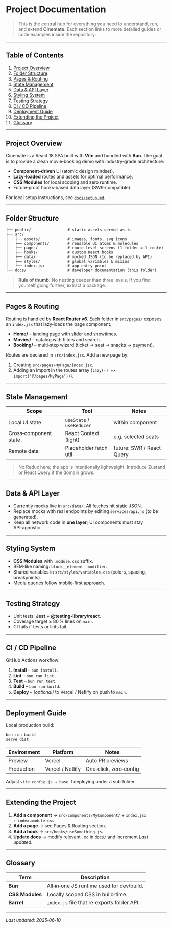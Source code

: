 # Project Documentation

> This is the central hub for everything you need to understand, run, and extend **Cinemate**. Each section links to more detailed guides or code examples inside the repository.

---

## Table of Contents

1. [Project Overview](#project-overview)
2. [Folder Structure](#folder-structure)
3. [Pages & Routing](#pages--routing)
4. [State Management](#state-management)
5. [Data & API Layer](#data--api-layer)
6. [Styling System](#styling-system)
7. [Testing Strategy](#testing-strategy)
8. [CI / CD Pipeline](#ci--cd-pipeline)
9. [Deployment Guide](#deployment-guide)
10. [Extending the Project](#extending-the-project)
11. [Glossary](#glossary)

---

## Project Overview

Cinemate is a React 18 SPA built with **Vite** and bundled with **Bun**. The goal is to provide a clean movie‑booking demo with industry‑grade architecture:

* **Component‑driven** UI (atomic design mindset).
* **Lazy‑loaded** routes and assets for optimal performance.
* **CSS Modules** for local scoping and zero runtime.
* Future‑proof hooks‑based data layer (SWR‑compatible).

For local setup instructions, see [`docs/setup.md`](./setup.md).

---

## Folder Structure

```
├── public/                # static assets served as‑is
├── src/
│   ├── assets/            # images, fonts, svg icons
│   ├── components/        # reusable UI atoms & molecules
│   ├── pages/             # route‑level screens (1 folder = 1 route)
│   ├── hooks/             # custom React hooks
│   ├── data/              # mocked JSON (to be replaced by API)
│   ├── styles/            # global variables & mixins
│   └── index.jsx          # app entry point
└── docs/                  # developer documentation (this folder)
```

> **Rule of thumb:** No nesting deeper than three levels. If you find yourself going further, extract a package.

---

## Pages & Routing

Routing is handled by **React Router v6**. Each folder in `src/pages/` exposes an `index.jsx` that lazy‑loads the page component.

* **Home/** – landing page with slider and showtimes.
* **Movies/** – catalog with filters and search.
* **Booking/** – multi‑step wizard (ticket → seat → snacks → payment).

Routes are declared in `src/index.jsx`. Add a new page by:

1. Creating `src/pages/MyPage/index.jsx`.
2. Adding an import in the routes array (`lazy(() => import('@/pages/MyPage'))`).

---

## State Management

| Scope                 | Tool                      | Notes                     |
| --------------------- | ------------------------- | ------------------------- |
| Local UI state        | `useState` / `useReducer` | within component          |
| Cross‑component state | React Context (light)     | e.g. selected seats       |
| Remote data           | Placeholder fetch util    | future: SWR / React Query |

> No Redux here; the app is intentionally lightweight. Introduce Zustand or React Query if the domain grows.

---

## Data & API Layer

* Currently mocks live in `src/data/`.  All fetches hit static JSON.
* Replace mocks with real endpoints by editing `services/api.js` (to be generated).
* Keep all network code in **one layer**; UI components must stay API‑agnostic.

---

## Styling System

* **CSS Modules** with `.module.css` suffix.
* BEM‑like naming: `block__element--modifier`.
* Shared variables in `src/styles/variables.css` (colors, spacing, breakpoints).
* Media queries follow mobile‑first approach.

---

## Testing Strategy

* Unit tests: **Jest** + **@testing-library/react**.
* Coverage target ≥ 80 % lines on `main`.
* CI fails if tests or lints fail.

---

## CI / CD Pipeline

GitHub Actions workflow:

1. **Install** – `bun install`.
2. **Lint** – `bun run lint`.
3. **Test** – `bun run test`.
4. **Build** – `bun run build`.
5. **Deploy** – *(optional)* to Vercel / Netlify on push to `main`.

---

## Deployment Guide

Local production build:

```bash
bun run build       
serve dist           
```

| Environment | Platform         | Notes                  |
| ----------- | ---------------- | ---------------------- |
| Preview     | Vercel           | Auto PR previews       |
| Production  | Vercel / Netlify | One‑click, zero‑config |

Adjust `vite.config.js → base` if deploying under a sub‑folder.

---

## Extending the Project

1. **Add a component** → `src/components/MyComponent/` + `index.jsx` + `index.module.css`.
2. **Add a page** → see Pages & Routing section.
3. **Add a hook** → `src/hooks/useSomething.js`.
4. **Update docs** → modify relevant `.md` in `docs/` and increment *Last updated*.

---

## Glossary

| Term            | Description                                 |
| --------------- | ------------------------------------------- |
| **Bun**         | All‑in‑one JS runtime used for dev/build.   |
| **CSS Modules** | Locally scoped CSS in build‑time.           |
| **Barrel**      | `index.js` file that re‑exports folder API. |

---

*Last updated: 2025‑06‑10*
